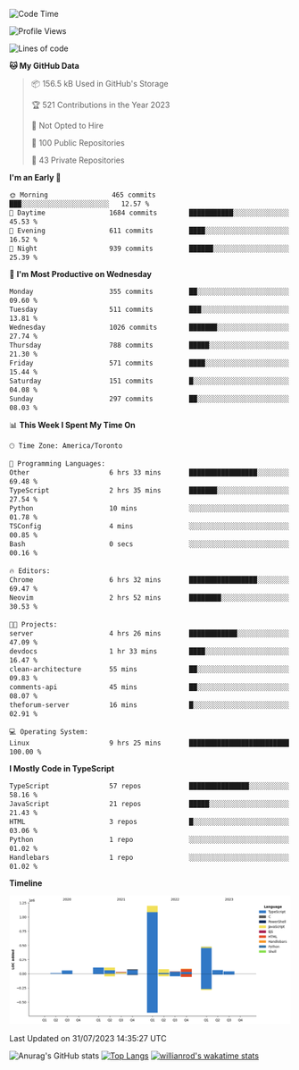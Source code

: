 <!--START_SECTION:waka-->
![Code Time](http://img.shields.io/badge/Code%20Time-439%20hrs%2020%20mins-blue)

![Profile Views](http://img.shields.io/badge/Profile%20Views-0-blue)

![Lines of code](https://img.shields.io/badge/From%20Hello%20World%20I%27ve%20Written-2.4%20million%20lines%20of%20code-blue)

**🐱 My GitHub Data** 

> 📦 156.5 kB Used in GitHub's Storage 
 > 
> 🏆 521 Contributions in the Year 2023
 > 
> 🚫 Not Opted to Hire
 > 
> 📜 100 Public Repositories 
 > 
> 🔑 43 Private Repositories 
 > 
**I'm an Early 🐤** 

```text
🌞 Morning                465 commits         ███░░░░░░░░░░░░░░░░░░░░░░   12.57 % 
🌆 Daytime                1684 commits        ███████████░░░░░░░░░░░░░░   45.53 % 
🌃 Evening                611 commits         ████░░░░░░░░░░░░░░░░░░░░░   16.52 % 
🌙 Night                  939 commits         ██████░░░░░░░░░░░░░░░░░░░   25.39 % 
```
📅 **I'm Most Productive on Wednesday** 

```text
Monday                   355 commits         ██░░░░░░░░░░░░░░░░░░░░░░░   09.60 % 
Tuesday                  511 commits         ███░░░░░░░░░░░░░░░░░░░░░░   13.81 % 
Wednesday                1026 commits        ███████░░░░░░░░░░░░░░░░░░   27.74 % 
Thursday                 788 commits         █████░░░░░░░░░░░░░░░░░░░░   21.30 % 
Friday                   571 commits         ████░░░░░░░░░░░░░░░░░░░░░   15.44 % 
Saturday                 151 commits         █░░░░░░░░░░░░░░░░░░░░░░░░   04.08 % 
Sunday                   297 commits         ██░░░░░░░░░░░░░░░░░░░░░░░   08.03 % 
```


📊 **This Week I Spent My Time On** 

```text
🕑︎ Time Zone: America/Toronto

💬 Programming Languages: 
Other                    6 hrs 33 mins       █████████████████░░░░░░░░   69.48 % 
TypeScript               2 hrs 35 mins       ███████░░░░░░░░░░░░░░░░░░   27.54 % 
Python                   10 mins             ░░░░░░░░░░░░░░░░░░░░░░░░░   01.78 % 
TSConfig                 4 mins              ░░░░░░░░░░░░░░░░░░░░░░░░░   00.85 % 
Bash                     0 secs              ░░░░░░░░░░░░░░░░░░░░░░░░░   00.16 % 

🔥 Editors: 
Chrome                   6 hrs 32 mins       █████████████████░░░░░░░░   69.47 % 
Neovim                   2 hrs 52 mins       ████████░░░░░░░░░░░░░░░░░   30.53 % 

🐱‍💻 Projects: 
server                   4 hrs 26 mins       ████████████░░░░░░░░░░░░░   47.09 % 
devdocs                  1 hr 33 mins        ████░░░░░░░░░░░░░░░░░░░░░   16.47 % 
clean-architecture       55 mins             ██░░░░░░░░░░░░░░░░░░░░░░░   09.83 % 
comments-api             45 mins             ██░░░░░░░░░░░░░░░░░░░░░░░   08.07 % 
theforum-server          16 mins             █░░░░░░░░░░░░░░░░░░░░░░░░   02.91 % 

💻 Operating System: 
Linux                    9 hrs 25 mins       █████████████████████████   100.00 % 
```

**I Mostly Code in TypeScript** 

```text
TypeScript               57 repos            ███████████████░░░░░░░░░░   58.16 % 
JavaScript               21 repos            █████░░░░░░░░░░░░░░░░░░░░   21.43 % 
HTML                     3 repos             █░░░░░░░░░░░░░░░░░░░░░░░░   03.06 % 
Python                   1 repo              ░░░░░░░░░░░░░░░░░░░░░░░░░   01.02 % 
Handlebars               1 repo              ░░░░░░░░░░░░░░░░░░░░░░░░░   01.02 % 
```



**Timeline**

![Lines of Code chart](https://raw.githubusercontent.com/wise-introvert/wise-introvert/master/assets/bar_graph.png)


 Last Updated on 31/07/2023 14:35:27 UTC
<!--END_SECTION:waka-->

![Anurag's GitHub stats](https://github-readme-stats.vercel.app/api?username=wise-introvert&count_private=true&show_icons=true)
[![Top Langs](https://github-readme-stats.vercel.app/api/top-langs/?username=wise-introvert&langs_count=10)](https://github.com/anuraghazra/github-readme-stats)
[![willianrod's wakatime stats](https://github-readme-stats.vercel.app/api/wakatime?username=wiseintrovert)](https://github.com/anuraghazra/github-readme-stats)

